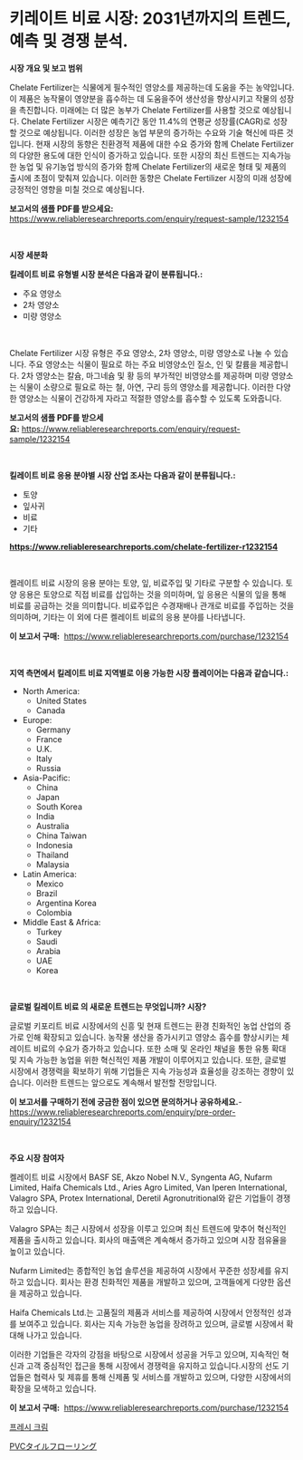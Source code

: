 <p><h1>키레이트 비료 시장: 2031년까지의 트렌드, 예측 및 경쟁 분석.</h1></p><p><strong>시장 개요 및 보고 범위</strong></p>
<p><p>Chelate Fertilizer는 식물에게 필수적인 영양소를 제공하는데 도움을 주는 농약입니다. 이 제품은 농작물이 영양분을 흡수하는 데 도움을주어 생산성을 향상시키고 작물의 성장을 촉진합니다. 미래에는 더 많은 농부가 Chelate Fertilizer를 사용할 것으로 예상됩니다. Chelate Fertilizer 시장은 예측기간 동안 11.4%의 연평균 성장률(CAGR)로 성장할 것으로 예상됩니다. 이러한 성장은 농업 부문의 증가하는 수요와 기술 혁신에 따른 것입니다. 현재 시장의 동향은 친환경적 제품에 대한 수요 증가와 함께 Chelate Fertilizer의 다양한 용도에 대한 인식이 증가하고 있습니다. 또한 시장의 최신 트렌드는 지속가능한 농업 및 유기농업 방식의 증가와 함께 Chelate Fertilizer의 새로운 형태 및 제품의 출시에 초점이 맞춰져 있습니다. 이러한 동향은 Chelate Fertilizer 시장의 미래 성장에 긍정적인 영향을 미칠 것으로 예상됩니다.</p></p>
<p><strong>보고서의 샘플 PDF를 받으세요:</strong> <a href="https://www.reliableresearchreports.com/enquiry/request-sample/1232154">https://www.reliableresearchreports.com/enquiry/request-sample/1232154</a></p>
<p>&nbsp;</p>
<p><strong>시장 세분화</strong></p>
<p><strong>킬레이트 비료 유형별 시장 분석은 다음과 같이 분류됩니다.:</strong></p>
<p><ul><li>주요 영양소</li><li>2차 영양소</li><li>미량 영양소</li></ul></p>
<p>&nbsp;</p>
<p><p>Chelate Fertilizer 시장 유형은 주요 영양소, 2차 영양소, 미량 영양소로 나눌 수 있습니다. 주요 영양소는 식물이 필요로 하는 주요 비영양소인 질소, 인 및 칼륨을 제공합니다. 2차 영양소는 칼슘, 마그네슘 및 황 등의 부가적인 비영양소를 제공하며 미량 영양소는 식물이 소량으로 필요로 하는 철, 아연, 구리 등의 영양소를 제공합니다. 이러한 다양한 영양소는 식물이 건강하게 자라고 적절한 영양소를 흡수할 수 있도록 도와줍니다.</p></p>
<p><strong>보고서의 샘플 PDF를 받으세요:</strong>&nbsp;<a href="https://www.reliableresearchreports.com/enquiry/request-sample/1232154">https://www.reliableresearchreports.com/enquiry/request-sample/1232154</a></p>
<p>&nbsp;</p>
<p><strong> 킬레이트 비료 응용 분야별 시장 산업 조사는 다음과 같이 분류됩니다.:</strong></p>
<p><ul><li>토양</li><li>잎사귀</li><li>비료</li><li>기타</li></ul></p>
<p><strong><a href="https://www.reliableresearchreports.com/chelate-fertilizer-r1232154">https://www.reliableresearchreports.com/chelate-fertilizer-r1232154</a></strong></p>
<p>&nbsp;</p>
<p><p>켈레이트 비료 시장의 응용 분야는 토양, 잎, 비료주입 및 기타로 구분할 수 있습니다. 토양 응용은 토양으로 직접 비료를 삽입하는 것을 의미하며, 잎 응용은 식물의 잎을 통해 비료를 공급하는 것을 의미합니다. 비료주입은 수경재배나 관개로 비료를 주입하는 것을 의미하며, 기타는 이 외에 다른 켈레이트 비료의 응용 분야를 나타냅니다.</p></p>
<p><strong>이 보고서 구매:</strong>&nbsp; <a href="https://www.reliableresearchreports.com/purchase/1232154">https://www.reliableresearchreports.com/purchase/1232154</a></p>
<p>&nbsp;</p>
<p><strong>지역 측면에서 킬레이트 비료 지역별로 이용 가능한 시장 플레이어는 다음과 같습니다.:</strong></p>
<p><ul>
    <li>
        North America:
        <ul>
            <li>United States</li>
            <li>Canada</li>
        </ul>
    </li>
    <li>
        Europe:
        <ul>
            <li>Germany</li>
            <li>France</li>
            <li>U.K.</li>
            <li>Italy</li>
            <li>Russia</li>
        </ul>
    </li>
    <li>
        Asia-Pacific:
        <ul>
            <li>China</li>
            <li>Japan</li>
            <li>South Korea</li>
            <li>India</li>
            <li>Australia</li>
            <li>China Taiwan</li>
            <li>Indonesia</li>
            <li>Thailand</li>
            <li>Malaysia</li>
        </ul>
    </li>
    <li>
        Latin America:
        <ul>
            <li>Mexico</li>
            <li>Brazil</li>
            <li>Argentina Korea</li>
            <li>Colombia</li>
        </ul>
    </li>
    <li>
        Middle East & Africa:
        <ul>
            <li>Turkey</li>
            <li>Saudi</li>
            <li>Arabia</li>
            <li>UAE</li>
            <li>Korea</li>
        </ul>
    </li>
    </ul></p>
<p>&nbsp;</p>
<p><strong>글로벌 킬레이트 비료 의 새로운 트렌드는 무엇입니까? 시장?</strong></p>
<p><p>글로벌 키포리트 비료 시장에서의 신흥 및 현재 트렌드는 환경 친화적인 농업 산업의 증가로 인해 확장되고 있습니다. 농작물 생산을 증가시키고 영양소 흡수를 향상시키는 체레이트 비료의 수요가 증가하고 있습니다. 또한 소매 및 온라인 채널을 통한 유통 확대 및 지속 가능한 농업을 위한 혁신적인 제품 개발이 이루어지고 있습니다. 또한, 글로벌 시장에서 경쟁력을 확보하기 위해 기업들은 지속 가능성과 효율성을 강조하는 경향이 있습니다. 이러한 트렌드는 앞으로도 계속해서 발전할 전망입니다.</p></p>
<p><strong>이 보고서를 구매하기 전에 궁금한 점이 있으면 문의하거나 공유하세요.</strong>- <a href="https://www.reliableresearchreports.com/enquiry/pre-order-enquiry/1232154">https://www.reliableresearchreports.com/enquiry/pre-order-enquiry/1232154</a></p>
<p>&nbsp;</p>
<p><strong>주요 시장 참여자</strong></p>
<p><p>켈레이트 비료 시장에서 BASF SE, Akzo Nobel N.V., Syngenta AG, Nufarm Limited, Haifa Chemicals Ltd., Aries Agro Limited, Van Iperen International, Valagro SPA, Protex International, Deretil Agronutritional와 같은 기업들이 경쟁하고 있습니다.</p><p>Valagro SPA는 최근 시장에서 성장을 이루고 있으며 최신 트렌드에 맞추어 혁신적인 제품을 출시하고 있습니다. 회사의 매출액은 계속해서 증가하고 있으며 시장 점유율을 높이고 있습니다.</p><p>Nufarm Limited는 종합적인 농업 솔루션을 제공하여 시장에서 꾸준한 성장세를 유지하고 있습니다. 회사는 환경 친화적인 제품을 개발하고 있으며, 고객들에게 다양한 옵션을 제공하고 있습니다.</p><p>Haifa Chemicals Ltd.는 고품질의 제품과 서비스를 제공하여 시장에서 안정적인 성과를 보여주고 있습니다. 회사는 지속 가능한 농업을 장려하고 있으며, 글로벌 시장에서 확대해 나가고 있습니다.</p><p>이러한 기업들은 각자의 강점을 바탕으로 시장에서 성공을 거두고 있으며, 지속적인 혁신과 고객 중심적인 접근을 통해 시장에서 경쟁력을 유지하고 있습니다.시장의 선도 기업들은 협력사 및 제휴를 통해 신제품 및 서비스를 개발하고 있으며, 다양한 시장에서의 확장을 모색하고 있습니다.</p></p>
<p><strong>이 보고서 구매:</strong>&nbsp;&nbsp;<a href="https://www.reliableresearchreports.com/purchase/1232154">https://www.reliableresearchreports.com/purchase/1232154</a></p>
<p><p><a href="https://github.com/trmesnao7959541/Market-Research-Report-List-1/blob/main/617498322341.md">프레시 크림</a></p><p><a href="https://github.com/xnljig2898992/Market-Research-Report-List-1/blob/main/195879124366.md">PVCタイルフローリング</a></p></p>